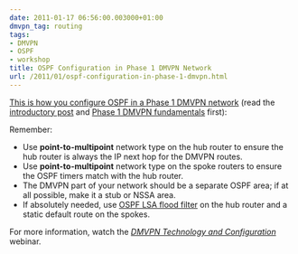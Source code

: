 ```yaml
---
date: 2011-01-17 06:56:00.003000+01:00
dmvpn_tag: routing
tags:
- DMVPN
- OSPF
- workshop
title: OSPF Configuration in Phase 1 DMVPN Network
url: /2011/01/ospf-configuration-in-phase-1-dmvpn.html
---
```

[This is how you configure OSPF in a Phase 1 DMVPN network](https://my.ipspace.net/bin/get/DMVPN/D3%20-%20OSPF%20routing%20in%20Phase%201%20DMVPN.mp4?doccode=DMVPN) (read the [introductory post](https://blog.ipspace.net/2011/01/sometimes-you-need-to-step-back-and.html) and [Phase 1 DMVPN fundamentals](https://blog.ipspace.net/2011/01/dmvpn-phase-1-fundamentals.html) first):

Remember:

-   Use **point-to-multipoint** network type on the hub router to ensure the hub router is always the IP next hop for the DMVPN routes.
-   Use **point-to-multipoint** network type on the spoke routers to ensure the OSPF timers match with the hub router.
-   The DMVPN part of your network should be a separate OSPF area; if at all possible, make it a stub or NSSA area.
-   If absolutely needed, use [OSPF LSA flood filter](/kb/tag/OSPF/OSPF_Flood_Reduction_Hub_Spoke.html) on the hub router and a static default route on the spokes.

For more information, watch the *[DMVPN Technology and Configuration](http://ipspace.net/DMVPN)* webinar.
